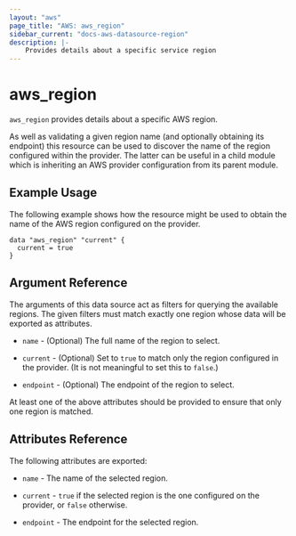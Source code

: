 ```yaml
---
layout: "aws"
page_title: "AWS: aws_region"
sidebar_current: "docs-aws-datasource-region"
description: |-
    Provides details about a specific service region
---
```


# aws\_region

`aws_region` provides details about a specific AWS region.

As well as validating a given region name (and optionally obtaining its
endpoint) this resource can be used to discover the name of the region
configured within the provider. The latter can be useful in a child module
which is inheriting an AWS provider configuration from its parent module.

## Example Usage

The following example shows how the resource might be used to obtain
the name of the AWS region configured on the provider.

```hcl
data "aws_region" "current" {
  current = true
}
```

## Argument Reference

The arguments of this data source act as filters for querying the available
regions. The given filters must match exactly one region whose data will be
exported as attributes.

* `name` - (Optional) The full name of the region to select.

* `current` - (Optional) Set to `true` to match only the region configured
  in the provider. (It is not meaningful to set this to `false`.)

* `endpoint` - (Optional) The endpoint of the region to select.

At least one of the above attributes should be provided to ensure that only
one region is matched.

## Attributes Reference

The following attributes are exported:

* `name` - The name of the selected region.

* `current` - `true` if the selected region is the one configured on the
  provider, or `false` otherwise.

* `endpoint` - The endpoint for the selected region.
